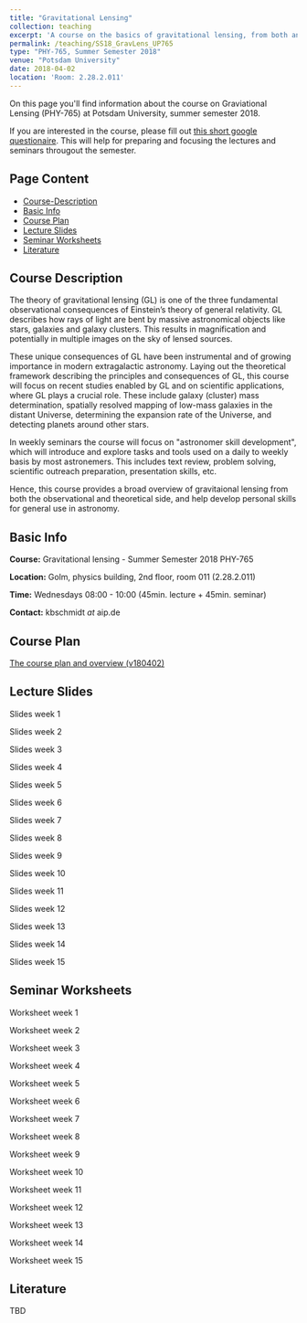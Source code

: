 ```yaml
---
title: "Gravitational Lensing"
collection: teaching
excerpt: 'A course on the basics of gravitational lensing, from both an observational and theoretical point of view, developing research skills along the way.'
permalink: /teaching/SS18_GravLens_UP765
type: "PHY-765, Summer Semester 2018"
venue: "Potsdam University"
date: 2018-04-02
location: 'Room: 2.28.2.011'
---
```


On this page you'll find information about the course on Graviational Lensing (PHY-765) at Potsdam University, summer semester 2018.

If you are interested in the course, please fill out [this short google questionaire](https://goo.gl/forms/nNQCJeGbFcG7SYem1). This will help for preparing and focusing the lectures and seminars througout the semester.

## Page Content

- [Course-Description](#course-description)
- [Basic Info](#basic-info)
- [Course Plan](#course-plan)
- [Lecture Slides](#lecture-slides)
- [Seminar Worksheets](#seminar-worksheets)
- [Literature](#literature)

## Course Description

The theory of gravitational lensing (GL) is one of the three fundamental observational consequences of Einstein’s theory of general relativity. GL describes how rays of light are bent by massive astronomical objects like stars, galaxies and galaxy clusters. This results in magnification and potentially in multiple images on the sky of lensed sources. 

These unique consequences of GL have been instrumental and of growing importance in modern extragalactic astronomy. Laying out the theoretical framework describing the principles and consequences of GL, this course will focus on recent studies enabled by GL and on scientific applications, where GL plays a crucial role. These include galaxy (cluster) mass determination, spatially resolved mapping of low-mass galaxies in the distant Universe, determining the expansion rate of the Universe, and detecting planets around other stars. 

In weekly seminars the course will focus on "astronomer skill development", which will introduce and explore tasks and tools used on a daily to weekly basis by most astronemers. This includes text review, problem solving, scientific outreach preparation, presentation skills, etc.

Hence, this course provides a broad overview of gravitaional lensing from both the observational and theoretical side, and help develop personal skills for general use in astronomy.

## Basic Info

__Course:__ Gravitational lensing - Summer Semester 2018 PHY-765

__Location:__ Golm, physics building, 2nd floor, room 011 (2.28.2.011)

__Time:__ Wednesdays 08:00 - 10:00 (45min. lecture + 45min. seminar)

__Contact:__ kbschmidt *at* aip.de

## Course Plan

[The course plan and overview (v180402)](http://kasperschmidt.github.io/files/SS18_GL/SS18_GL_courseplan180402.pdf)

## Lecture Slides

Slides week 1

Slides week 2

Slides week 3

Slides week 4

Slides week 5

Slides week 6

Slides week 7

Slides week 8

Slides week 9

Slides week 10

Slides week 11

Slides week 12

Slides week 13

Slides week 14

Slides week 15

## Seminar Worksheets

Worksheet week 1

Worksheet week 2

Worksheet week 3

Worksheet week 4

Worksheet week 5

Worksheet week 6

Worksheet week 7

Worksheet week 8

Worksheet week 9

Worksheet week 10

Worksheet week 11

Worksheet week 12

Worksheet week 13

Worksheet week 14

Worksheet week 15

## Literature

TBD